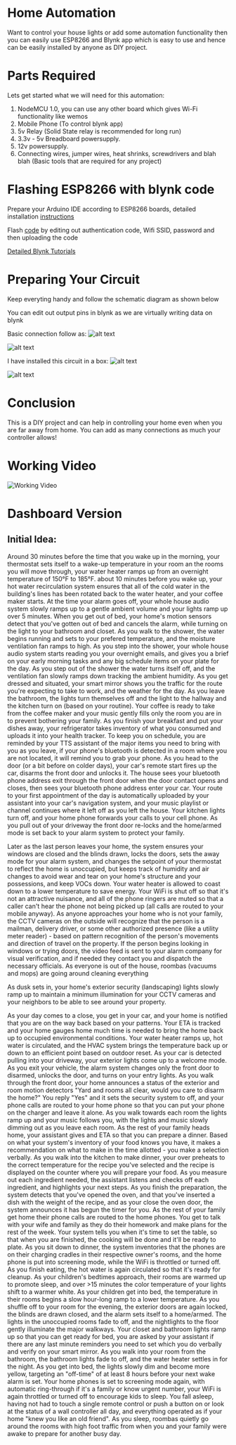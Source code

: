 # Home Automation 

Want to control your house lights or add some automation functionality then you can easily use ESP8266 and Blynk app which is easy to use and hence can be easily installed by anyone as DIY project. 

# Parts Required

Lets get started what we will need for this automation:
1. NodeMCU 1.0, you can use any other board which gives Wi-Fi functionality like wemos
2. Mobile Phone (To control blynk app)
3. 5v Relay (Solid State relay is recommended for long run)
4. 3.3v - 5v Breadboard powersupply.
5. 12v powersupply.
6. Connecting wires, jumper wires, heat shrinks, screwdrivers and blah blah (Basic tools that are required for any project)

# Flashing ESP8266 with blynk code

Prepare your Arduino IDE according to ESP8266 boards, detailed installation [instructions](https://github.com/esp8266/Arduino#installing-with-boards-manager)

Flash [code](https://github.com/AnshumanFauzdar/Home-Automation-Blynk/blob/master/Arduino-ESP8266.ino) by editing out authentication code, Wifi SSID, password and then uploading the code 

[Detailed Blynk Tutorials](https://www.youtube.com/channel/UCKWBP3MdpMQFdOCQ63mhC_Q)

# Preparing Your Circuit 

Keep everyting handy and follow the schematic diagram as shown below

You can edit out output pins in blynk as we are virtually writing data on blynk

Basic connection follow as:
![alt text](https://github.com/AnshumanFauzdar/Home-Automation-Blynk/blob/master/Circuit1.JPG)

![alt text](https://github.com/AnshumanFauzdar/Home-Automation-Blynk/blob/master/Circuit2.JPG)

I have installed this circuit in a box:
![alt text](https://github.com/AnshumanFauzdar/Home-Automation-Blynk/blob/master/CircuitBox1.JPG)

![alt text](https://github.com/AnshumanFauzdar/Home-Automation-Blynk/blob/master/CircuitBox2.JPG)


# Conclusion

This is a DIY project and can help in controlling your home even when you are far away from home.
You can add as many connections as much your controller allows!

# Working Video

![Working Video](https://github.com/AnshumanFauzdar/Home-Automation-Blynk/raw/master/Working.gif)

# Dashboard Version

## Initial Idea:

Around 30 minutes before the time that you wake up in the morning, your thermostat sets itself to a wake-up temperature in your room an the rooms you will move through, your water heater ramps up from an overnight temperature of 150°F to 185°F. about 10 minutes before you wake up, your hot water recirculation system ensures that all of the cold water in the building's lines has been rotated back to the water heater, and your coffee maker starts.  At the time your alarm goes off, your whole house audio system slowly ramps up to a gentle ambient volume and your lights ramp up over 5 minutes.  When you get out of bed, your home's motion sensors detect that you've gotten out of bed and cancels the alarm, while turning on the light to your bathroom and closet.  As you walk to the shower, the water begins running and sets to your prefered temperature, and the moisture ventilation fan ramps to high.  As you step into the shower, your whole house audio system starts reading you your overnight emails, and gives you a brief on your early morning tasks and any big schedule items on your plate for the day.  As you step out of the shower the water turns itself off, and the ventilation fan slowly ramps down tracking the ambient humidity.  As you get dressed and situated, your smart mirror shows you the traffic for the route you're expecting to take to work, and the weather for the day.  As you leave the bathroom, the lights turn themselves off and the light to the hallway and the kitchen turn on (based on your routine).  Your coffee is ready to take from the coffee maker and your music gently fills only the room you are in to prevent bothering your family.  As you finish your breakfast and put your dishes away, your refrigerator takes inventory of what you consumed and uploads it into your health tracker.  To keep you on schedule, you are reminded by your TTS assistant of the major items you need to bring with you as you leave, if your phone's bluetooth is detected in a room where you are not located, it will remind you to grab your phone.  As you head to the door (or a bit before on colder days), your car's remote start fires up the car, disarms the front door and unlocks it.  The house sees your bluetooth phone address exit through the front door when the door contact opens and closes, then sees your bluetooth phone address enter your car.  Your route to your first appointment of the day is automatically uploaded by your assistant into your car's navigation system, and your music playlist or channel continues where it left off as you left the house.  Your kitchen lights turn off, and your home phone forwards your calls to your cell phone.  As you pull out of your driveway the front door re-locks and the home/armed mode is set back to your alarm system to protect your family.

Later as the last person leaves your home, the system ensures your windows are closed and the blinds drawn, locks the doors, sets the away mode for your alarm system, and changes the setpoint of your thermostat to reflect the home is unoccupied, but keeps track of humidity and air changes to avoid wear and tear on your home's structure and your possessions, and keep VOCs down.  Your water heater is allowed to coast down to a lower temperature to save energy.  Your WiFi is shut off so that it's not an attractive nuisance, and all of the phone ringers are muted so that a caller can't hear the phone not being picked up (all calls are routed to your mobile anyway). As anyone approaches your home who is not your family, the CCTV cameras on the outside will recognize that the person is a mailman, delivery driver, or some other authorized presence (like a utility meter reader) - based on pattern recognition of the person's movements and direction of travel on the property.  If the person  begins looking in windows or trying doors, the video feed is sent to your alarm company for visual verification, and if needed they contact you and dispatch the necessary officials.  As everyone is out of the house, roombas (vacuums and mops) are going around cleaning everything

As dusk sets in, your home's exterior security (landscaping) lights slowly ramp up to maintain a minimum illumination for your CCTV cameras and your neighbors to be able to see around your property.

As your day comes to a close, you get in your car, and your home is notified that you are on the way back based on your patterns.  Your ETA is tracked and your home gauges home much time is needed to bring the home back up to occupied environmental conditions.  Your water heater ramps up, hot water is circulated, and the HVAC system brings the temperature back up or down to an efficient point based on outdoor reset.  As your car is detected pulling into your driveway, your exterior lights come up to a welcome mode.  As you exit your vehicle, the alarm system changes only the front door to disarmed, unlocks the door, and turns on your entry lights.  As you walk through the front door, your home announces a status of the exterior and room motion detectors "Yard and rooms all clear, would you care to disarm the home?"  You reply "Yes" and it sets the security system to off, and your phone calls are routed to your home phone so that you can put your phone on the charger and leave it alone.  As you walk towards each room the lights ramp up and your music follows you, with the lights and music slowly dimming out as you leave each room.  As the rest of your family heads home, your assistant gives and ETA so that you can prepare a dinner.  Based on what your system's inventory of your food knows you have, it makes a recommendation on what to make in the time allotted - you make a selection verbally.  As you walk into the kitchen to make dinner, your over preheats to the correct temperature for the recipe you've selected and the recipe is displayed on the counter where you will prepare your food.  As you measure out each ingredient needed, the assistant listens and checks off each ingredient, and highlights your next steps.  As you finish the preparation, the system detects that you've opened the oven, and that you've inserted a dish with the weight of the recipe, and as your close the oven door, the system announces it has begun the timer for you.  As the rest of your family get home their phone calls are routed to the home phones.  You get to talk with your wife and family as they do their homework and make plans for the rest of the week.  Your system tells you when it's time to set the table, so that when you are finished, the cooking will be done and it'll be ready to plate.  As you sit down to dinner, the system inventories that the phones are on their charging cradles in their respective owner's rooms, and the home phone is put into screening mode, while the WiFi is throttled or turned off.  As you finish eating, the hot water is again circulated so that it's ready for cleanup.  As your children's bedtimes approach, their rooms are warmed up to promote sleep, and over >15 minutes the color temperature of your lights shift to a warmer white.  As your children get into bed, the temperature in their rooms begins a slow hour-long ramp to a lower temperature.  As you shuffle off to your room for the evening, the exterior doors are again locked, the blinds are drawn closed, and the alarm sets itself to a home/armed.  The lights in the unoccupied rooms fade to off, and the nightlights to the floor gently illuminate the major walkways.  Your closet and bathroom lights ramp up so that you can get ready for bed, you are asked by your assistant if there are any last minute reminders you need to set which you do verbally and verify on your smart mirror.  As you walk into your room from the bathroom, the bathroom lights fade to off, and the water heater settles in for the night.  As you get into bed, the lights slowly dim and become more yellow, targeting an "off-time" of at least 8 hours before your next wake alarm is set.  Your home phones is set to screening mode again, with automatic ring-through if it's a family or know urgent number, your WiFi is again throttled or turned off to encourage kids to sleep.  You fall asleep, having not had to touch a single remote control or push a button on or look at the status of a wall controller all day, and everything operated as if your home "knew you like an old friend".  As you sleep, roombas quietly go around the rooms with high foot traffic from when you and your family were awake to prepare for another busy day.


